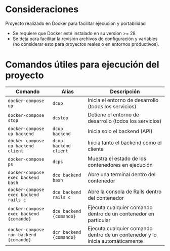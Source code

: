 # Consideraciones
Proyecto realizado en Docker para facilitar ejecución y portabilidad

- Se requiere que Docker esté instalado en su version >= 28
- Se deja para facilitar la revisión archivos de configuración y variables (no considerar esto para proyectos reales o en entornos productivos).

# Comandos útiles para ejecución del proyecto

| Comando                                      | Alias                    | Descripción                                                                                      |
|----------------------------------------------|--------------------------|--------------------------------------------------------------------------------------------------|
| `docker-compose up`                          | `dcup`                   | Inicia el entorno de desarrollo (todos los servicios)                                            |
| `docker-compose stop`                        | `dcstop`                 | Detiene el entorno de desarrollo (todos los servicios)                                           |
| `docker-compose up backend`                  | `dcup backend`           | Inicia solo el backend (API)                                                                     |
| `docker-compose up backend client`           | `dcup backend client`    | Inicia tanto el backend como el cliente                                                          |
| `docker-compose ps`                          | `dcps`                   | Muestra el estado de los contenedores en ejecución                                               |
| `docker-compose exec backend bash`           | `dce backend bash`       | Abre una terminal dentro del contenedor                                                          |
| `docker-compose exec backend rails c`        | `dce backend rails c`    | Abre la consola de Rails dentro del contenedor                                                   |
| `docker-compose exec backend {comando}`      | `dce backend {comando}`  | Ejecuta cualquier comando dentro de un contenedor en particular                                  |
| `docker-compose run backend {comando}`       | `dcr backend {comando}`  | Ejecuta cualquier comando dentro de un contenedor y lo inicia automáticamente                    |
